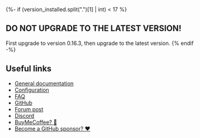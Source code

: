 {%- if (version_installed.split(".")[1] | int) < 17 %}
## DO NOT UPGRADE TO THE LATEST VERSION!

First upgrade to version 0.16.3, then upgrade to the latest version.
{% endif -%}
## Useful links

- [General documentation](https://hacs.xyz/)
- [Configuration](https://hacs.xyz/docs/configuration/start)
- [FAQ](https://hacs.xyz/docs/faq/what)
- [GitHub](https://github.com/hacs)
- [Forum post](https://community.home-assistant.io/t/custom-component-hacs/121727)
- [Discord](https://discord.gg/apgchf8)
- [BuyMeCoffee? :see_no_evil:](https://buymeacoffee.com/ludeeus)
- [Become a GitHub sponsor? ❤️](https://github.com/sponsors/ludeeus)
